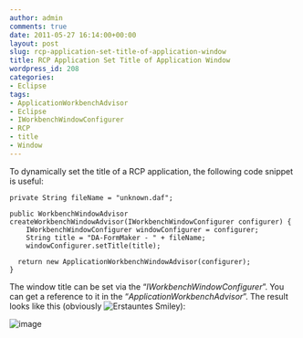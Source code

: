 ```yaml
---
author: admin
comments: true
date: 2011-05-27 16:14:00+00:00
layout: post
slug: rcp-application-set-title-of-application-window
title: RCP Application Set Title of Application Window
wordpress_id: 208
categories:
- Eclipse
tags:
- ApplicationWorkbenchAdvisor
- Eclipse
- IWorkbenchWindowConfigurer
- RCP
- title
- Window
---
```


To dynamically set the title of a RCP application, the following code snippet is useful:

    
    
    private String fileName = "unknown.daf";
    	
    public WorkbenchWindowAdvisor createWorkbenchWindowAdvisor(IWorkbenchWindowConfigurer configurer) {
    	IWorkbenchWindowConfigurer windowConfigurer = configurer;
    	String title = "DA-FormMaker - " + fileName;
    	windowConfigurer.setTitle(title);
    	
      return new ApplicationWorkbenchWindowAdvisor(configurer);
    }


The window title can be set via the “_IWorkbenchWindowConfigurer_”. You can get a reference to it in the “_ApplicationWorkbenchAdvisor_”. The result looks like this (obviously ![Erstauntes Smiley](http://andydunkel.net/assets/uploads/2011/05/wlEmoticon-surprisedsmile.png)):

![image](http://andydunkel.net/assets/uploads/2011/05/image10.png)
